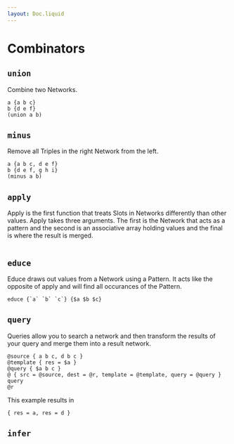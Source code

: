 ```yaml
---
layout: Doc.liquid
---
```


# Combinators

## `union`

Combine two Networks.

```wander
a {a b c}
b {d e f}
(union a b)
```

## `minus`

Remove all Triples in the right Network from the left.

```wander
a {a b c, d e f}
b {d e f, g h i}
(minus a b)
```

## `apply`

Apply is the first function that treats Slots in Networks differently than other values.
Apply takes three arguments.
The first is the Network that acts as a pattern and the second is an associative array holding values and the final is where the result is merged.

```wander

```

## `educe`

Educe draws out values from a Network using a Pattern.
It acts like the opposite of apply and will find all occurances of the Pattern.


```wander
educe {`a` `b` `c`} {$a $b $c} 
```

## `query`

Queries allow you to search a network and then transform the results of your query and merge them into a result network.

```
@source { a b c, d b c }
@template { res = $a }
@query { $a b c }
@ { src = @source, dest = @r, template = @template, query = @query } query
@r
```

This example results in

```
{ res = a, res = d }
```

## `infer`
